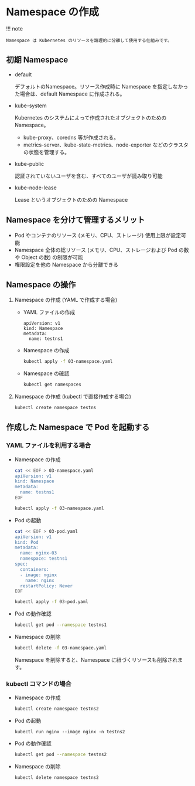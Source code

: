 Namespace の作成
===

!!! note

    Namespace は Kubernetes のリソースを論理的に分離して使用する仕組みです。

## 初期 Namespace

* default

    デフォルトのNamespace。リソース作成時に Namespace を指定しなかった場合は、default Namespace に作成される。

* kube-system

    Kubernetes のシステムによって作成されたオブジェクトのための Namespace。

    * kube-proxy、coredns 等が作成される。
    * metrics-server、kube-state-metrics、node-exporter などのクラスタの状態を管理する。

* kube-public

    認証されていないユーザを含む、すべてのユーザが読み取り可能

* kube-node-lease

    Lease というオブジェクトのための Namespace

## Namespace を分けて管理するメリット

* Pod やコンテナのリソース (メモリ、CPU、ストレージ) 使用上限が設定可能
* Namespace 全体の総リソース (メモリ、CPU、ストレージおよび Pod の数や Object の数) の制限が可能
* 権限設定を他の Namespace から分離できる


## Namespace の操作

1. Namespace の作成 (YAML で作成する場合)

    * YAML ファイルの作成

        ```yaml: 03-namespace.yaml
        apiVersion: v1
        kind: Namespace
        metadata:
          name: testns1
        ```

    * Namespace の作成

        ```bash
        kubectl apply -f 03-namespace.yaml
        ```

    * Namespace の確認

        ```bash
        kubectl get namespaces
        ```

2. Namespace の作成 (kubectl で直接作成する場合)

    ```bash
    kubectl create namespace testns
    ```


## 作成した Namespace で Pod を起動する

### YAML ファイルを利用する場合

* Namespace の作成

    ```bash
    cat << EOF > 03-namespace.yaml
    apiVersion: v1
    kind: Namespace
    metadata:
      name: testns1
    EOF
    ```

    ```bash
    kubectl apply -f 03-namespace.yaml
    ```

* Pod の起動

    ```bash
    cat << EOF > 03-pod.yaml
    apiVersion: v1
    kind: Pod
    metadata:
      name: nginx-03
      namespace: testns1
    spec:
      containers:
      - image: nginx
        name: nginx
      restartPolicy: Never
    EOF
    ```

    ```bash
    kubectl apply -f 03-pod.yaml
    ```

* Pod の動作確認

    ```bash
    kubectl get pod --namespace testns1
    ```

* Namespace の削除

    ```bash
    kubectl delete -f 03-namespace.yaml
    ```

    Namespace を削除すると、Namespace に紐づくリソースも削除されます。


### kubectl コマンドの場合

* Namespace の作成

    ```bash
    kubectl create namespace testns2
    ```

* Pod の起動

    ```
    kubectl run nginx --image nginx -n testns2
    ```

* Pod の動作確認

    ```bash
    kubectl get pod --namespace testns2
    ```

* Namespace の削除

    ```bash
    kubectl delete namespace testns2
    ```

